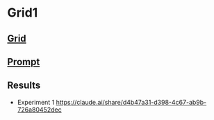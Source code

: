 # Grid1

## [Grid](../grid/readme.md)

## [Prompt](./prompt.md)

## Results
* Experiment 1 https://claude.ai/share/d4b47a31-d398-4c67-ab9b-726a80452dec